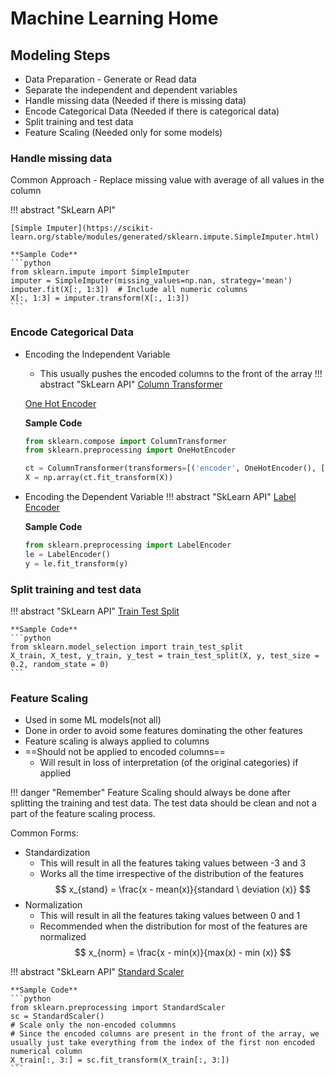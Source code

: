 # Machine Learning Home

## Modeling Steps
- Data Preparation - Generate or Read data
- Separate the independent and dependent variables
- Handle missing data (Needed if there is missing data)
- Encode Categorical Data (Needed if there is categorical data)
- Split training and test data
- Feature Scaling (Needed only for some models)

### Handle missing data
Common Approach - Replace missing value with average of all values in the column

!!! abstract "SkLearn API"

    [Simple Imputer](https://scikit-learn.org/stable/modules/generated/sklearn.impute.SimpleImputer.html)

    **Sample Code**
    ```python
    from sklearn.impute import SimpleImputer
    imputer = SimpleImputer(missing_values=np.nan, strategy='mean')
    imputer.fit(X[:, 1:3])  # Include all numeric columns
    X[:, 1:3] = imputer.transform(X[:, 1:3])
    ```

### Encode Categorical Data
- Encoding the Independent Variable
    - This usually pushes the encoded columns to the front of the array
!!! abstract "SkLearn API"
    [Column Transformer](https://scikit-learn.org/stable/modules/generated/sklearn.compose.ColumnTransformer.html) 

    [One Hot Encoder](https://scikit-learn.org/stable/modules/generated/sklearn.preprocessing.OneHotEncoder.html)

    **Sample Code**
    ```python
    from sklearn.compose import ColumnTransformer
    from sklearn.preprocessing import OneHotEncoder
    
    ct = ColumnTransformer(transformers=[('encoder', OneHotEncoder(), [0])], remainder='passthrough')
    X = np.array(ct.fit_transform(X))
    ```
- Encoding the Dependent Variable
!!! abstract "SkLearn API"
    [Label Encoder](https://scikit-learn.org/stable/modules/generated/sklearn.preprocessing.LabelEncoder.html)

    **Sample Code**
    ```python
    from sklearn.preprocessing import LabelEncoder
    le = LabelEncoder()
    y = le.fit_transform(y)
    ```

### Split training and test data

!!! abstract "SkLearn API"
    [Train Test Split](https://scikit-learn.org/stable/modules/generated/sklearn.model_selection.train_test_split.html)

    **Sample Code**
    ```python
    from sklearn.model_selection import train_test_split
    X_train, X_test, y_train, y_test = train_test_split(X, y, test_size = 0.2, random_state = 0)
    ```

### Feature Scaling
- Used in some ML models(not all) 
- Done in order to avoid some features dominating the other features
- Feature scaling is always applied to columns
- ==Should not be applied to encoded columns==
    - Will result in loss of interpretation (of the original categories) if applied 

!!! danger "Remember"
    Feature Scaling should always be done after splitting the training and test data. The test data should be clean and not a part of the feature scaling process.

Common Forms:

- Standardization
    - This will result in all the features taking values between -3 and 3
    - Works all the time irrespective of the distribution of the features
$$ x_{stand} = \frac{x - mean(x)}{standard \ deviation (x)} $$
- Normalization
    - This will result in all the features taking values between 0 and 1
    - Recommended when the distribution for most of the features are normalized
$$ x_{norm} = \frac{x - min(x)}{max(x) - min (x)} $$

!!! abstract "SkLearn API"
    [Standard Scaler](https://scikit-learn.org/stable/modules/generated/sklearn.preprocessing.StandardScaler.html)

    **Sample Code**
    ```python
    from sklearn.preprocessing import StandardScaler
    sc = StandardScaler()
    # Scale only the non-encoded colummns
    # Since the encoded columns are present in the front of the array, we usually just take everything from the index of the first non encoded numerical column
    X_train[:, 3:] = sc.fit_transform(X_train[:, 3:])
    ```